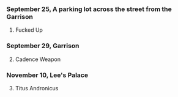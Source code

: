 ### September 25, A parking lot across the street from the Garrison

1. Fucked Up

### September 29, Garrison

2. Cadence Weapon

### November 10, Lee's Palace

3. Titus Andronicus
